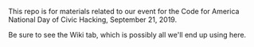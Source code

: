 This repo is for materials related to our event for the Code for America National Day of Civic Hacking, September 21, 2019.

Be sure to see the Wiki tab, which is possibly all we'll end up using here.
